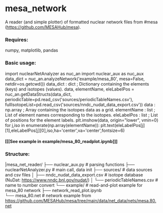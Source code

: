 # mesa_network

A reader (and simple plotter) of formatted nuclear network files from #mesa (https://github.com/MESAHub/mesa).

### Requires:
numpy, matplotlib, pandas

### Basic usage:
import nuclearNetAnalyzer as nuc_an
import nuclear_aux as nuc_aux
data_dict = nuc_an.analyzeNetwork('example/mesa_80', mesa=False, netdir=os.getcwd())
    data_dict : dict ; Dictionary containing the elements (keys) and isotopes (values).
data, elementName, eleLabelPos = nuc_an.getDataStructs(data_dict, 
                                                        periodicTable=pd.read_csv('sources/periodicTableNames.csv'), 
                                                        fullIsotopeList=pd.read_csv('sources/nndc_nudat_data_export.csv'))
    data : np.array ; Array containing the isotopes data as a grid.
    elementName : list ; List of element names corresponding to the isotopes.
    eleLabelPos : list ; List of positions for the element labels.
plt.imshow(data, origin="lower", vmin=0)
for j,iso in enumerate(np.array(elementName)):
    plt.text(eleLabelPos[j][1],eleLabelPos[j][0],iso,ha='center',va='center',fontsize=6)
#### [[[See example in example/mesa_80_readplot.ipynb]]]

### Structure:
|mesa_net_reader/
├── nuclear_aux.py                  # parsing functions
├── nuclearNetAnalyzer.py           # main call, data init
├── sources/                        # data sources and csv files
│   ├── nndc_nudat_data_export.csv  # isotope database (NuDat: https://www.nndc.bnl.gov/nudat/)
│   └── periodicTableNames.csv      # name to number convert
└── example/                        # read-and-plot example for mesa_80 network
    ├── network_read_plot.ipynb     
    └── mesa_80.net                 # network example from https://github.com/MESAHub/mesa/tree/main/data/net_data/nets/mesa.80.net